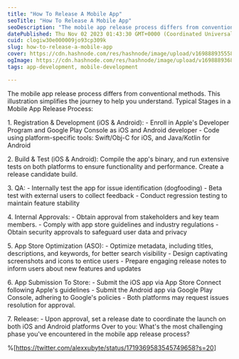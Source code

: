 ```yaml
---
title: "How To Release A Mobile App"
seoTitle: "How To Release A Mobile App"
seoDescription: "The mobile app release process differs from conventional methods. This illustration simplifies the journey to help you understand. Typical Stages in a Mobil"
datePublished: Thu Nov 02 2023 01:43:30 GMT+0000 (Coordinated Universal Time)
cuid: clogiw30e000009jo93cp309k
slug: how-to-release-a-mobile-app
cover: https://cdn.hashnode.com/res/hashnode/image/upload/v1698889355581/e0902f53-54e7-474f-bb6c-7d3676ded299.jpeg
ogImage: https://cdn.hashnode.com/res/hashnode/image/upload/v1698889368180/4c1a8dab-1cbb-436a-bce0-a0bf7470a14f.jpeg
tags: app-development, mobile-development

---
```


The mobile app release process differs from conventional methods. This illustration simplifies the journey to help you understand. Typical Stages in a Mobile App Release Process:

1\. Registration & Development (iOS & Android): - Enroll in Apple's Developer Program and Google Play Console as iOS and Android developer - Code using platform-specific tools: Swift/Obj-C for iOS, and Java/Kotlin for Android

2\. Build & Test (iOS & Android): Compile the app's binary, and run extensive tests on both platforms to ensure functionality and performance. Create a release candidate build.

3\. QA: - Internally test the app for issue identification (dogfooding) - Beta test with external users to collect feedback - Conduct regression testing to maintain feature stability

4\. Internal Approvals: - Obtain approval from stakeholders and key team members. - Comply with app store guidelines and industry regulations - Obtain security approvals to safeguard user data and privacy

5\. App Store Optimization (ASO): - Optimize metadata, including titles, descriptions, and keywords, for better search visibility - Design captivating screenshots and icons to entice users - Prepare engaging release notes to inform users about new features and updates

6\. App Submission To Store: - Submit the iOS app via App Store Connect following Apple's guidelines - Submit the Android app via Google Play Console, adhering to Google's policies - Both platforms may request issues resolution for approval.

7\. Release: - Upon approval, set a release date to coordinate the launch on both iOS and Android platforms Over to you: What's the most challenging phase you've encountered in the mobile app release process?

%[https://twitter.com/alexxubyte/status/1719369583545749658?s=20]